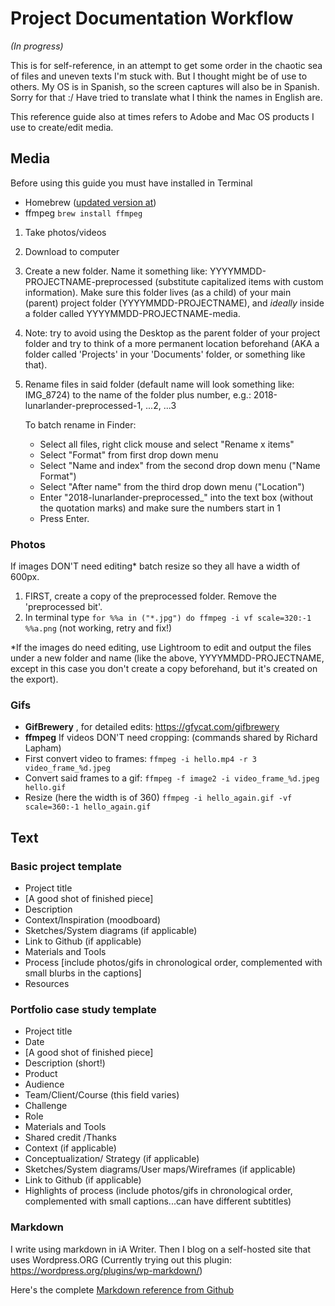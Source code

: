 # Project Documentation Workflow 
*(In progress)*

This is for self-reference, in an attempt to get some order in the chaotic sea of files and uneven texts I'm stuck with. But I thought might be of use to others. My OS is in Spanish, so the screen captures will also be in Spanish. Sorry for that :/ Have tried to translate what I think the names in English are. 

This reference guide also at times refers to Adobe and Mac OS products I use to create/edit media. 

## Media 
Before using this guide you must have installed in Terminal
- Homebrew ([updated version at](https://brew.sh/))
- ffmpeg `brew install ffmpeg`

1. Take photos/videos
2. Download to computer
3. Create a new folder. Name it something like: YYYYMMDD-PROJECTNAME-preprocessed (substitute capitalized items with custom information). Make sure this folder lives (as a child) of your main (parent) project folder (YYYYMMDD-PROJECTNAME), and *ideally* inside a folder called YYYYMMDD-PROJECTNAME-media.
4. Note: try to avoid using the Desktop as the parent folder of 
your project folder and try to think of a more permanent location beforehand (AKA a folder called 'Projects' in your 'Documents' folder, or something like that).

5. Rename files in said folder (default name will look something like: IMG_8724) to the name of the folder plus number, e.g.: 2018-lunarlander-preprocessed-1, ...2, ...3
	
	To batch rename in Finder: 
	- Select all files, right click mouse and select "Rename x items"
	- Select "Format" from first drop down menu 
	- Select "Name and index" from the second drop down menu ("Name Format")
	- Select "After name" from the third drop down menu ("Location")
	- Enter "2018-lunarlander-preprocessed_" into the text box (without the quotation marks) and make sure the numbers start in 1
	- Press Enter.

### Photos
If images DON'T need editing* batch resize so they all have a width of 600px. 
1. FIRST, create a copy of the preprocessed folder. Remove the 'preprocessed bit'. 
2. In terminal type `for %%a in ("*.jpg") do ffmpeg -i vf scale=320:-1 %%a.png` (not working, retry and fix!)

*If the images do need editing, use Lightroom to edit and output the files under a new folder and name (like the above, YYYYMMDD-PROJECTNAME, except in this case you don't create a copy beforehand, but it's created on the export). 

### Gifs
- **GifBrewery** , for detailed edits: https://gfycat.com/gifbrewery
- **ffmpeg** If videos DON'T need cropping: 
(commands shared by Richard Lapham)
- First convert video to frames: `ffmpeg -i hello.mp4 -r 3 video_frame_%d.jpeg`
- Convert said frames to a gif: `ffmpeg -f image2 -i video_frame_%d.jpeg hello.gif`
- Resize (here the width is of 360) `ffmpeg -i hello_again.gif -vf scale=360:-1 hello_again.gif`


## Text 

### Basic project template 
- Project title
- [A good shot of finished piece]
- Description
- Context/Inspiration (moodboard)
- Sketches/System diagrams (if applicable)
- Link to Github (if applicable)
- Materials and Tools 
- Process [include photos/gifs in chronological order, complemented with small blurbs in the captions]
- Resources 

### Portfolio case study template
- Project title
- Date
- [A good shot of finished piece]
- Description (short!)
- Product
- Audience
- Team/Client/Course (this field varies)
- Challenge
- Role
- Materials and Tools 
- Shared credit /Thanks
- Context (if applicable)
- Conceptualization/ Strategy (if applicable) 
- Sketches/System diagrams/User maps/Wireframes (if applicable)
- Link to Github (if applicable)
- Highlights of process (include photos/gifs in chronological order, complemented with small captions...can have different subtitles)


### Markdown
I write using markdown in iA Writer. Then I blog on a self-hosted site that uses Wordpress.ORG (Currently trying out this plugin: https://wordpress.org/plugins/wp-markdown/)

Here's the complete [Markdown reference from Github](https://help.github.com/articles/basic-writing-and-formatting-syntax/)
